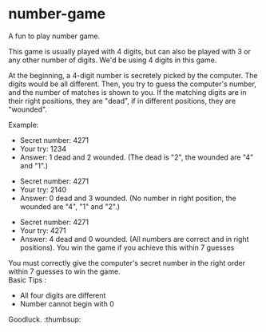 # number-game

A fun to play number game.

This game is usually played with 4 digits, but can also be played with 3 or any other number of digits. We'd be using 4 digits in this game.

At the beginning, a 4-digit number is secretely picked by the computer. The digits would be all different. Then, you try to guess the computer's number, and the number of matches is shown to you.
If the matching digits are in their right positions, they are "dead", if in different positions, they are "wounded".

Example:
<ul>
<li>Secret number: 4271</li>
<li>Your try: 1234</li>
<li>Answer: 1 dead and 2 wounded. (The dead is "2", the wounded are "4" and "1".) </li>
</ul>
<ul>
<li>Secret number: 4271</li>
<li>Your try: 2140</li>
<li>Answer: 0 dead and 3 wounded. (No number in right position, the wounded are "4", "1" and "2".) </li>
</ul>
<ul>
<li>Secret number: 4271</li>
<li>Your try: 4271</li>
<li>Answer: 4 dead and 0 wounded. (All numbers are correct and in right positions).
You win the game if you achieve this within 7 guesses</li>
</ul>
You must correctly give the computer's secret number in the right order within 7 guesses to win the game. <br>
Basic Tips :
<ul>
<li>All four digits are different</li>
<li>Number cannot begin with 0</li>
</ul>
Goodluck. :thumbsup:
